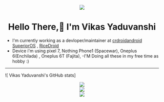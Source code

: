 

<p align="center">
  <img src="https://user-images.githubusercontent.com/29405483/221152051-24647828-d8ff-4cd3-b7a3-a3aeaf31929a.png" />
</p>

<h1 align="center">
Hello There,👋
  I'm Vikas Yaduvanshi 
</h1>

- I'm currently working as a devloper/maintainer at [crdroidandroid](https://github.com/crdroidandroid)  [SuperiorOS](https://superioros.org/) , [RiceDroid](https://ricedroidoss.github.io) 
- Device i'm using pixel 7, Nothing Phone1 (Spacewar), Oneplus 6(Enchilada) , Oneplus 6T (Fajita), 
-I'M Doing all these in my free time as hobby :) 


---

![ Vikas Yaduvanshi's  GitHub stats]

<div align="center">
    <img src="https://github-readme-stats.vercel.app/api?username=Vikas-V2&show_icons=true&theme=dark">
</div>

<div align="center">
    <img src="https://github-readme-stats.vercel.app/api/top-langs/?username=Vikas-V2&layout=compact&theme=dark">
</div>

<div align="center">
    <img src="https://komarev.com/ghpvc/?username=Vikas-V2&color=blueviolet&style=for-the-badge&label=PROFILE+VIEWS">
</div>
